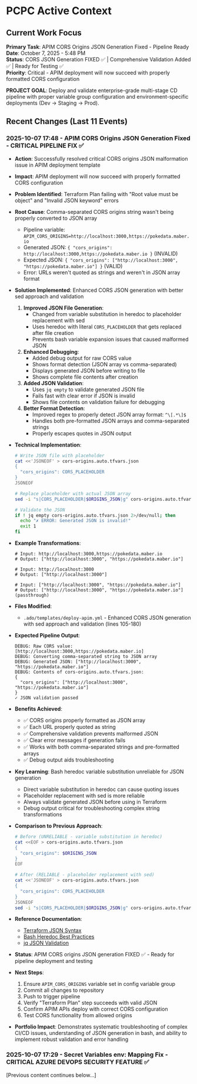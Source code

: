 # PCPC Active Context

## Current Work Focus

**Primary Task**: APIM CORS Origins JSON Generation Fixed - Pipeline Ready  
**Date**: October 7, 2025 - 5:48 PM  
**Status**: CORS JSON Generation FIXED ✅ | Comprehensive Validation Added ✅ | Ready for Testing ✅  
**Priority**: Critical - APIM deployment will now succeed with properly formatted CORS configuration

**PROJECT GOAL**: Deploy and validate enterprise-grade multi-stage CD pipeline with proper variable group configuration and environment-specific deployments (Dev → Staging → Prod).

## Recent Changes (Last 11 Events)

### 2025-10-07 17:48 - APIM CORS Origins JSON Generation Fixed - CRITICAL PIPELINE FIX ✅

- **Action**: Successfully resolved critical CORS origins JSON malformation issue in APIM deployment template
- **Impact**: APIM deployment will now succeed with properly formatted CORS configuration
- **Problem Identified**: Terraform Plan failing with "Root value must be object" and "Invalid JSON keyword" errors
- **Root Cause**: Comma-separated CORS origins string wasn't being properly converted to JSON array
  - Pipeline variable: `APIM_CORS_ORIGINS=http://localhost:3000,https://pokedata.maber.io`
  - Generated JSON: `{ "cors_origins": http://localhost:3000,https://pokedata.maber.io }` (INVALID)
  - Expected JSON: `{ "cors_origins": ["http://localhost:3000", "https://pokedata.maber.io"] }` (VALID)
  - Error: URLs weren't quoted as strings and weren't in JSON array format
- **Solution Implemented**: Enhanced CORS JSON generation with better sed approach and validation
  1. **Improved JSON File Generation**:
     - Changed from variable substitution in heredoc to placeholder replacement with sed
     - Uses heredoc with literal `CORS_PLACEHOLDER` that gets replaced after file creation
     - Prevents bash variable expansion issues that caused malformed JSON
  2. **Enhanced Debugging**:
     - Added debug output for raw CORS value
     - Shows format detection (JSON array vs comma-separated)
     - Displays generated JSON before writing to file
     - Shows complete file contents after creation
  3. **Added JSON Validation**:
     - Uses `jq empty` to validate generated JSON file
     - Fails fast with clear error if JSON is invalid
     - Shows file contents on validation failure for debugging
  4. **Better Format Detection**:
     - Improved regex to properly detect JSON array format: `^\[.*\]$`
     - Handles both pre-formatted JSON arrays and comma-separated strings
     - Properly escapes quotes in JSON output
- **Technical Implementation**:
  
  ```bash
  # Write JSON file with placeholder
  cat <<'JSONEOF' > cors-origins.auto.tfvars.json
  {
    "cors_origins": CORS_PLACEHOLDER
  }
  JSONEOF
  
  # Replace placeholder with actual JSON array
  sed -i "s|CORS_PLACEHOLDER|$ORIGINS_JSON|g" cors-origins.auto.tfvars.json
  
  # Validate the JSON
  if ! jq empty cors-origins.auto.tfvars.json 2>/dev/null; then
    echo "✗ ERROR: Generated JSON is invalid!"
    exit 1
  fi
  ```

- **Example Transformations**:
  
  ```
  # Input: http://localhost:3000,https://pokedata.maber.io
  # Output: ["http://localhost:3000", "https://pokedata.maber.io"]
  
  # Input: http://localhost:3000
  # Output: ["http://localhost:3000"]
  
  # Input: ["http://localhost:3000", "https://pokedata.maber.io"]
  # Output: ["http://localhost:3000", "https://pokedata.maber.io"] (passthrough)
  ```

- **Files Modified**:
  - `.ado/templates/deploy-apim.yml` - Enhanced CORS JSON generation with sed approach and validation (lines 105-180)
- **Expected Pipeline Output**:
  
  ```
  DEBUG: Raw CORS value: [http://localhost:3000,https://pokedata.maber.io]
  DEBUG: Converting comma-separated string to JSON array
  DEBUG: Generated JSON: ["http://localhost:3000", "https://pokedata.maber.io"]
  DEBUG: Contents of cors-origins.auto.tfvars.json:
  {
    "cors_origins": ["http://localhost:3000", "https://pokedata.maber.io"]
  }
  ✓ JSON validation passed
  ```

- **Benefits Achieved**:
  - ✅ CORS origins properly formatted as JSON array
  - ✅ Each URL properly quoted as string
  - ✅ Comprehensive validation prevents malformed JSON
  - ✅ Clear error messages if generation fails
  - ✅ Works with both comma-separated strings and pre-formatted arrays
  - ✅ Debug output aids troubleshooting
- **Key Learning**: Bash heredoc variable substitution unreliable for JSON generation
  - Direct variable substitution in heredoc can cause quoting issues
  - Placeholder replacement with sed is more reliable
  - Always validate generated JSON before using in Terraform
  - Debug output critical for troubleshooting complex string transformations
- **Comparison to Previous Approach**:
  
  ```bash
  # Before (UNRELIABLE - variable substitution in heredoc)
  cat <<EOF > cors-origins.auto.tfvars.json
  {
    "cors_origins": $ORIGINS_JSON
  }
  EOF
  
  # After (RELIABLE - placeholder replacement with sed)
  cat <<'JSONEOF' > cors-origins.auto.tfvars.json
  {
    "cors_origins": CORS_PLACEHOLDER
  }
  JSONEOF
  sed -i "s|CORS_PLACEHOLDER|$ORIGINS_JSON|g" cors-origins.auto.tfvars.json
  ```

- **Reference Documentation**:
  - [Terraform JSON Syntax](https://www.terraform.io/docs/language/syntax/json.html)
  - [Bash Heredoc Best Practices](https://tldp.org/LDP/abs/html/here-docs.html)
  - [jq JSON Validation](https://stedolan.github.io/jq/manual/)
- **Status**: APIM CORS origins JSON generation FIXED ✅ - Ready for pipeline deployment and testing
- **Next Steps**:
  1. Ensure `APIM_CORS_ORIGINS` variable set in config variable group
  2. Commit all changes to repository
  3. Push to trigger pipeline
  4. Verify "Terraform Plan" step succeeds with valid JSON
  5. Confirm APIM APIs deploy with correct CORS configuration
  6. Test CORS functionality from allowed origins
- **Portfolio Impact**: Demonstrates systematic troubleshooting of complex CI/CD issues, understanding of JSON generation in bash, and ability to implement robust validation and error handling

### 2025-10-07 17:29 - Secret Variables env: Mapping Fix - CRITICAL AZURE DEVOPS SECURITY FEATURE ✅

[Previous content continues below...]
